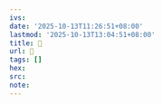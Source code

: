 ```yaml
---
ivs:
date: '2025-10-13T11:26:51+08:00'
lastmod: '2025-10-13T13:04:51+08:00'
title: 󰓸
url: 󰓸
tags: []
hex: 
src:
note:
---
```

